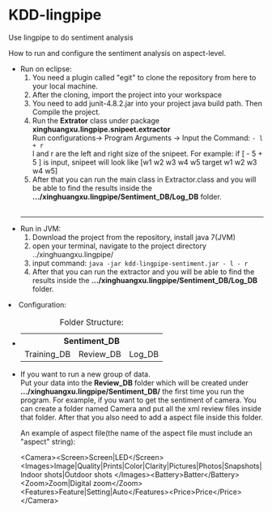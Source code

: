 KDD-lingpipe
============

Use lingpipe to do sentiment analysis<br>

How to run and configure the sentiment analysis on aspect-level.<br>


<ul>
<li>Run on eclipse:
<ol>
<li> You need a plugin called "egit" to clone the repository from here to your local machine.
<li> After the cloning, import the project into your workspace
<li> You need to add junit-4.8.2.jar into your project java build path. Then Compile the project. 
<li>  Run the <strong>Extrator</strong> class under package <strong>xinghuangxu.lingpipe.snipeet.extractor</strong><br>
 Run configurations-> Program Arguments -> Input the Command: <code>- l + r</code>  <br>
l and r are the left and right size of the snipeet. 
For example: if [ - 5 + 5 ] is input, snipeet will look like 
[w1 w2 w3 w4 w5 target w1 w2 w3 w4 w5]
<li>  After that you can run the main class in Extractor.class and you will be able to find the results inside the <strong>.../xinghuangxu.lingpipe/Sentiment_DB/Log_DB</strong> folder.
</ol>
</li>
<br>
<hr>
<li>
Run in JVM:
<ol>
<li>Download the project from the repository, install java 7(JVM)
<li>open your terminal, navigate to the project directory ../xinghuangxu.lingpipe/
<li> input command: <code>java -jar kdd-lingpipe-sentiment.jar - l - r </code>
<li>After that you can run the extractor and you will be able to find the results inside the <strong>.../xinghuangxu.lingpipe/Sentiment_DB/Log_DB</strong> folder.
 </ol>
 </li>
</ul>


<li>
Configuration:<br>
<ul>
<li><table>
<caption>Folder Structure:</caption>
<th colspan="3">Sentiment_DB</th>
<tr>
<td>Training_DB</td>
<td>Review_DB</td>
<td>Log_DB</td>
</tr>
</table> 
<li>If you want to run a new group of data.<br>
Put your data into the <strong>Review_DB</strong> folder which will be created under <strong>.../xinghuangxu.lingpipe/Sentiment_DB/</strong> the first time you run the program.
For example, if you want to get the sentiment of camera. You can create a folder named 
Camera and put all the xml review files inside that folder. After that you also need to add a aspect file 
inside this folder. 
<p>An example of aspect file(the name of the aspect file must include an "aspect" string):
<div>&lt;Camera>&lt;Screen>Screen|LED&lt;/Screen>&lt;Images>Image|Quality|Prints|Color|Clarity|Pictures|Photos|Snapshots|Indoor shots|Outdoor shots &lt;/Images>&lt;Battery>Batter&lt;/Battery>&lt;Zoom>Zoom|Digital zoom&lt;/Zoom>&lt;Features>Feature|Setting|Auto&lt;/Features>&lt;Price>Price&lt;/Price>&lt;/Camera>
</div>
</p>
</ul>
</li>


